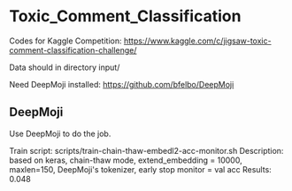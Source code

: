 # Toxic_Comment_Classification

Codes for Kaggle Competition: https://www.kaggle.com/c/jigsaw-toxic-comment-classification-challenge/

Data should in directory input/

Need DeepMoji installed: https://github.com/bfelbo/DeepMoji

## DeepMoji

Use DeepMoji to do the job.

Train script: scripts/train-chain-thaw-embedl2-acc-monitor.sh
Description: based on keras, chain-thaw mode, extend_embedding = 10000, maxlen=150, DeepMoji's tokenizer, early stop monitor = val acc
Results: 0.048


